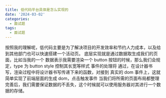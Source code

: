 ```yaml
---
title: 低代码平台具体是怎么实现的
date: '2024-03-02'
categories:
  - 面试题
tags:
  - 面试题
---
```


按照我的理解呢，低代码主要是为了解决项目的开发效率和节约人力成本，以及给到其他部门也可以快速搭建一个活动页。
底层实现就是通过数据取生成我们的页面，比如当我的一个 数据表示我需要渲染一个 button 按钮的时候，那么我们会规定，type 为 button style 控制其长宽等样式 事件的处理将
通过，在设计器书写，渲染过程中将设计器书写传递下来的函数，对接到 真实的 dom 事件上，这就简单实现了前端层面的生成 dom，点击触发事件
当我们将所需的页面布局都整理完善后，我们需要保证数据的不丢失，这个时候就可以使用服务器对其进行一个数据的存储。
